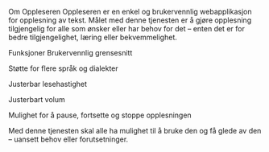 Om Oppleseren
Oppleseren er en enkel og brukervennlig webapplikasjon for opplesning av tekst. Målet med denne tjenesten er å gjøre opplesning tilgjengelig for alle som ønsker eller har behov for det – enten det er for bedre tilgjengelighet, læring eller bekvemmelighet.

Funksjoner
Brukervennlig grensesnitt

Støtte for flere språk og dialekter

Justerbar lesehastighet

Justerbart volum

Mulighet for å pause, fortsette og stoppe opplesningen

Med denne tjenesten skal alle ha mulighet til å bruke den og få glede av den – uansett behov eller forutsetninger.
